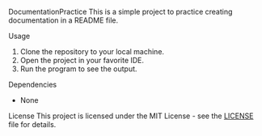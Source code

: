 DocumentationPractice
 This is a simple project to practice creating documentation in a README file.

  Usage
 1. Clone the repository to your local machine.
 2. Open the project in your favorite IDE.
 3. Run the program to see the output.

  Dependencies
- None

 License
This project is licensed under the MIT License - see the [LICENSE](LICENSE) file for details.